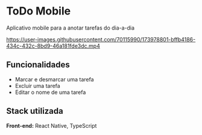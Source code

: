 
# ToDo Mobile

Aplicativo mobile para a anotar tarefas do dia-a-dia



  https://user-images.githubusercontent.com/70115990/173978801-bffb4186-434c-432c-8bd9-46a181fde3dc.mp4







## Funcionalidades

- Marcar e desmarcar uma tarefa
- Excluir uma tarefa
- Editar o nome de uma tarefa


## Stack utilizada
**Front-end:** React Native, TypeScript

